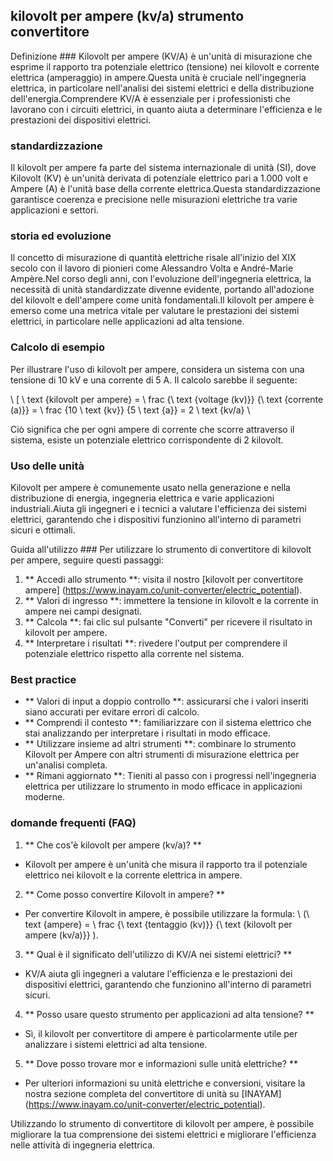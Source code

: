 ## kilovolt per ampere (kv/a) strumento convertitore

Definizione ###
Kilovolt per ampere (KV/A) è un'unità di misurazione che esprime il rapporto tra potenziale elettrico (tensione) nei kilovolt e corrente elettrica (amperaggio) in ampere.Questa unità è cruciale nell'ingegneria elettrica, in particolare nell'analisi dei sistemi elettrici e della distribuzione dell'energia.Comprendere KV/A è essenziale per i professionisti che lavorano con i circuiti elettrici, in quanto aiuta a determinare l'efficienza e le prestazioni dei dispositivi elettrici.

### standardizzazione
Il kilovolt per ampere fa parte del sistema internazionale di unità (SI), dove Kilovolt (KV) è un'unità derivata di potenziale elettrico pari a 1.000 volt e Ampere (A) è l'unità base della corrente elettrica.Questa standardizzazione garantisce coerenza e precisione nelle misurazioni elettriche tra varie applicazioni e settori.

### storia ed evoluzione
Il concetto di misurazione di quantità elettriche risale all'inizio del XIX secolo con il lavoro di pionieri come Alessandro Volta e André-Marie Ampère.Nel corso degli anni, con l'evoluzione dell'ingegneria elettrica, la necessità di unità standardizzate divenne evidente, portando all'adozione del kilovolt e dell'ampere come unità fondamentali.Il kilovolt per ampere è emerso come una metrica vitale per valutare le prestazioni dei sistemi elettrici, in particolare nelle applicazioni ad alta tensione.

### Calcolo di esempio
Per illustrare l'uso di kilovolt per ampere, considera un sistema con una tensione di 10 kV e una corrente di 5 A. Il calcolo sarebbe il seguente:

\ [
\ text {kilovolt per ampere} = \ frac {\ text {voltage (kv)}} {\ text {corrente (a)}} = \ frac {10 \ text {kv}} {5 \ text {a}} = 2 \ text {kv/a}
\

Ciò significa che per ogni ampere di corrente che scorre attraverso il sistema, esiste un potenziale elettrico corrispondente di 2 kilovolt.

### Uso delle unità
Kilovolt per ampere è comunemente usato nella generazione e nella distribuzione di energia, ingegneria elettrica e varie applicazioni industriali.Aiuta gli ingegneri e i tecnici a valutare l'efficienza dei sistemi elettrici, garantendo che i dispositivi funzionino all'interno di parametri sicuri e ottimali.

Guida all'utilizzo ###
Per utilizzare lo strumento di convertitore di kilovolt per ampere, seguire questi passaggi:

1. ** Accedi allo strumento **: visita il nostro [kilovolt per convertitore ampere] (https://www.inayam.co/unit-converter/electric_potential).
2. ** Valori di ingresso **: immettere la tensione in kilovolt e la corrente in ampere nei campi designati.
3. ** Calcola **: fai clic sul pulsante "Converti" per ricevere il risultato in kilovolt per ampere.
4. ** Interpretare i risultati **: rivedere l'output per comprendere il potenziale elettrico rispetto alla corrente nel sistema.

### Best practice
- ** Valori di input a doppio controllo **: assicurarsi che i valori inseriti siano accurati per evitare errori di calcolo.
- ** Comprendi il contesto **: familiarizzare con il sistema elettrico che stai analizzando per interpretare i risultati in modo efficace.
- ** Utilizzare insieme ad altri strumenti **: combinare lo strumento Kilovolt per Ampere con altri strumenti di misurazione elettrica per un'analisi completa.
- ** Rimani aggiornato **: Tieniti al passo con i progressi nell'ingegneria elettrica per utilizzare lo strumento in modo efficace in applicazioni moderne.

### domande frequenti (FAQ)

1. ** Che cos'è kilovolt per ampere (kv/a)? **
- Kilovolt per ampere è un'unità che misura il rapporto tra il potenziale elettrico nei kilovolt e la corrente elettrica in ampere.

2. ** Come posso convertire Kilovolt in ampere? **
- Per convertire Kilovolt in ampere, è possibile utilizzare la formula: \ (\ text {ampere} = \ frac {\ text {tentaggio (kv)}} {\ text {kilovolt per ampere (kv/a)}} \).

3. ** Qual è il significato dell'utilizzo di KV/A nei sistemi elettrici? **
- KV/A aiuta gli ingegneri a valutare l'efficienza e le prestazioni dei dispositivi elettrici, garantendo che funzionino all'interno di parametri sicuri.

4. ** Posso usare questo strumento per applicazioni ad alta tensione? **
- Sì, il kilovolt per convertitore di ampere è particolarmente utile per analizzare i sistemi elettrici ad alta tensione.

5. ** Dove posso trovare mor e informazioni sulle unità elettriche? **
- Per ulteriori informazioni su unità elettriche e conversioni, visitare la nostra sezione completa del convertitore di unità su [INAYAM] (https://www.inayam.co/unit-converter/electric_potential).

Utilizzando lo strumento di convertitore di kilovolt per ampere, è possibile migliorare la tua comprensione dei sistemi elettrici e migliorare l'efficienza nelle attività di ingegneria elettrica.